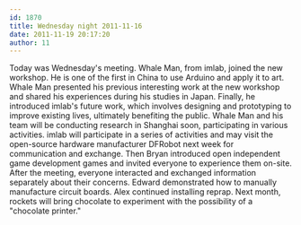 ```yaml
---
id: 1870
title: Wednesday night 2011-11-16
date: 2011-11-19 20:17:20
author: 11
---
```


Today was Wednesday's meeting.  Whale Man, from imlab, joined the new workshop.  He is one of the first in China to use Arduino and apply it to art.  Whale Man presented his previous interesting work at the new workshop and shared his experiences during his studies in Japan.  Finally, he introduced imlab's future work, which involves designing and prototyping to improve existing lives, ultimately benefiting the public.  Whale Man and his team will be conducting research in Shanghai soon, participating in various activities.  imlab will participate in a series of activities and may visit the open-source hardware manufacturer DFRobot next week for communication and exchange.  Then Bryan introduced open independent game development games and invited everyone to experience them on-site.  After the meeting, everyone interacted and exchanged information separately about their concerns.  Edward demonstrated how to manually manufacture circuit boards.  Alex continued installing reprap. Next month, rockets will bring chocolate to experiment with the possibility of a "chocolate printer."